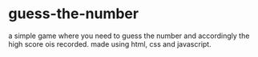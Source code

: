 # guess-the-number
a simple game where you need to guess the number and accordingly the high score ois recorded. made using html, css and javascript.

